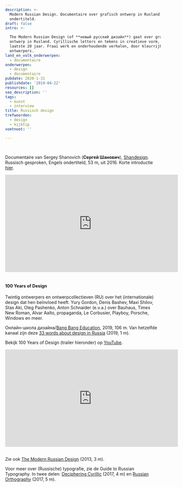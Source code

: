 ```yaml
---
description: >-
  Modern Russian Design. Documentaire over grafisch ontwerp in Rusland. Engels
  ondertiteld.
draft: false
intro: >-

  The Modern Russian Design (of **новый русский дизайн**) gaat over grafisch
  ontwerp in Rusland. Cyrillische letters en tekens in creatieve vorm, van de
  laatste 20 jaar. Fraai werk en onderhoudende verhalen, door kleurrijke
  ontwerpers. 
land_en_volk_onderwerpen:
  - documentaire
onderwerpen:
  - design
  - documentaire
pubdate: 2020-1-31
publishdate: '2019-04-22'
resources: []
seo_description: ''
tags:
  - kunst
  - interview
title: Russisch design
trefwoorden:
  - design
  - kijktip
voetnoot: ''

---
```


<br/>

Documentaire van Sergey Shanovich (**Сергей Шанович**), [Shandesign](https://www.shandesign.pro/). Russisch gesproken,  Engels ondertiteld, 53 m, uit 2016. Korte introductie [hier](https://www.youtube.com/watch?v=uiXvZ9JIR_s). 

<iframe
width="560" height="315"
src="https://www.youtube.com/embed/1GkOPUh3J_I"
frameborder="0" allow="accelerometer; autoplay; encrypted-media;
gyroscope; picture-in-picture" allowfullscreen></iframe>

<br/>
<br/>

#### 100 Years of Design 

Twintig ontwerpers en ontwerpcollectieven (RU) over het (internationale) design dat hen beïnvloed heeft. Yury Gordon, Denis Bashev, Maxi Shilov, Stas Aki, Oleg Pashenko, Anton Schnaider (e.v.a.) over Bauhaus, Times New Roman, Alvar Aalto, propaganda, Le Corbusier, Playboy, Porsche, Windows en meer.

Онлайн-школа дизайна/[Bang Bang Education](https://bangbangeducation.ru/), 2019, 106 m. Van hetzelfde kanaal zijn deze [33 words about design in Russia](https://www.youtube.com/watch?v=xsQacDQJgm4) (2019, 1 m).

Bekijk 100 Years of Design (trailer hieronder) op [YouTube](https://www.youtube.com/watch?v=S3_M_K6XRj0).



<iframe width="560" height="315" src="https://www.youtube.com/embed/eI1g7aoTdl8" frameborder="0" allow="accelerometer; autoplay; encrypted-media; gyroscope; picture-in-picture" allowfullscreen></iframe>

<br/>
<br/>

Zie ook [The Modern Russian Design](https://www.youtube.com/watch?v=pxXKLLtzs7A) (2013, 3 m).

Voor meer over (Russische) typografie, zie de Guide to Russian Typography. In twee delen: [Deciphering Cyrillic](https://www.youtube.com/watch?v=x3QE_20Z22c) (2017, 4 m) en [Russian Orthography](https://www.youtube.com/watch?v=CjJsZhaz_4w) (2017, 5 m).

  





